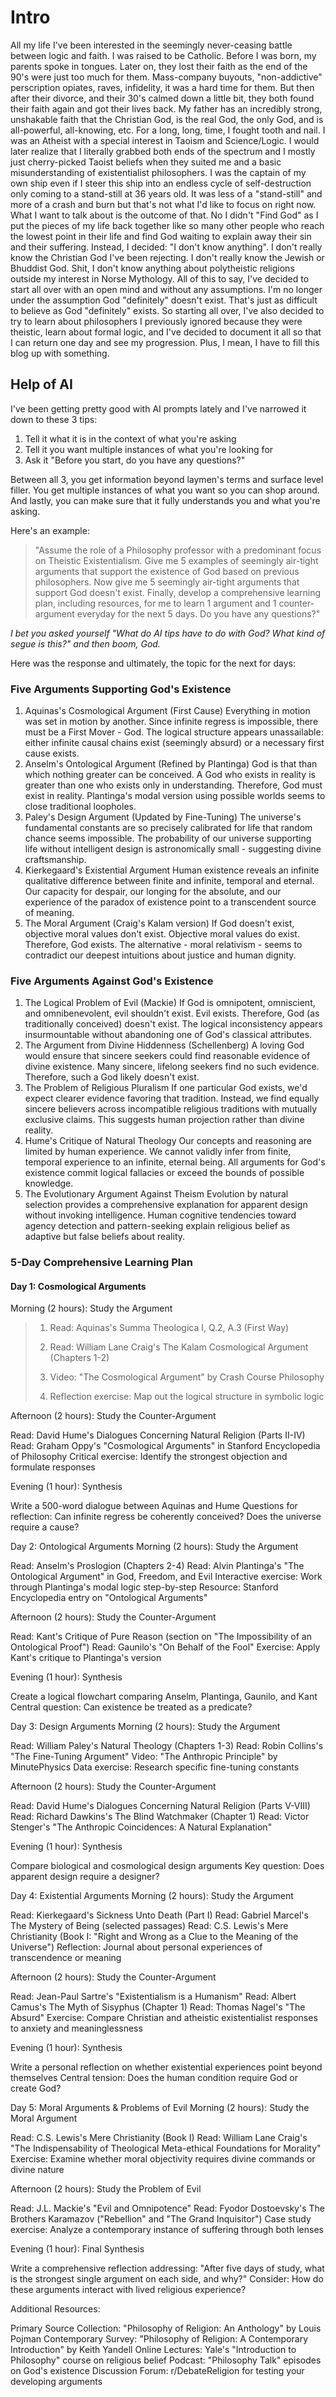 # Intro

All my life I've been interested in the seemingly never-ceasing battle between logic and faith. I was raised to be Catholic. Before I was born, my parents spoke in tongues. Later on, they lost their faith as the end of the 90's were just too much for them. Mass-company buyouts, "non-addictive" perscription opiates, raves, infidelity, it was a hard time for them. But then after their divorce, and their 30's calmed down a little bit, they both found their faith again and got their lives back. My father has an incredibly strong, unshakable faith that the Christian God, is the real God, the only God, and is all-powerful, all-knowing, etc. For a long, long, time, I fought tooth and nail. I was an Atheist with a special interest in Taoism and Science/Logic. I would later realize that I literally grabbed both ends of the spectrum and I mostly just cherry-picked Taoist beliefs when they suited me and a basic misunderstanding of existentialist philosophers. I was the captain of my own ship even if I steer this ship into an endless cycle of self-destruction only coming to a stand-still at 36 years old. It was less of a "stand-still" and more of a crash and burn but that's not what I'd like to focus on right now. What I want to talk about is the outcome of that. No I didn't "Find God" as I put the pieces of my life back together like so many other people who reach the lowest point in their life and find God waiting to explain away their sin and their suffering. Instead, I decided: "I don't know anything". I don't really know the Christian God I've been rejecting. I don't really know the Jewish or Bhuddist God. Shit, I don't know anything about polytheistic religions outside my interest in Norse Mythology. All of this to say, I've decided to start all over with an open mind and without any assumptions. I'm no longer under the assumption God "definitely" doesn't exist. That's just as difficult to believe as God "definitely" exists. So starting all over, I've also decided to try to learn about philosophers I previously ignored because they were theistic, learn about formal logic, and I've decided to document it all so that I can return one day and see my progression. Plus, I mean, I have to fill this blog up with something.

## Help of AI

I've been getting pretty good with AI prompts lately and I've narrowed it down to these 3 tips:
1) Tell it what it is in the context of what you're asking
2) Tell it you want multiple instances of what you're looking for
3) Ask it "Before you start, do you have any questions?"

Between all 3, you get information beyond laymen's terms and surface level filler. You get multiple instances of what you want so you can shop around. And lastly, you can make sure that it fully understands you and what you're asking.

Here's an example:

>"Assume the role of a Philosophy professor with a predominant focus on Theistic Existentialism. Give me 5 examples of seemingly air-tight arguments that support the existence of God based on previous philosophers. Now give me 5 seemingly air-tight arguments that support God doesn't exist. Finally, develop a comprehensive learning plan, including resources, for me to learn 1 argument and 1 counter-argument everyday for the next 5 days. Do you have any questions?"

_I bet you asked yourself "What do AI tips have to do with God? What kind of segue is this?" and then boom, God._

Here was the response and ultimately, the topic for the next for days:

### Five Arguments Supporting God's Existence
1. Aquinas's Cosmological Argument (First Cause)
Everything in motion was set in motion by another. Since infinite regress is impossible, there must be a First Mover - God. The logical structure appears unassailable: either infinite causal chains exist (seemingly absurd) or a necessary first cause exists.
2. Anselm's Ontological Argument (Refined by Plantinga)
God is that than which nothing greater can be conceived. A God who exists in reality is greater than one who exists only in understanding. Therefore, God must exist in reality. Plantinga's modal version using possible worlds seems to close traditional loopholes.
3. Paley's Design Argument (Updated by Fine-Tuning)
The universe's fundamental constants are so precisely calibrated for life that random chance seems impossible. The probability of our universe supporting life without intelligent design is astronomically small - suggesting divine craftsmanship.
4. Kierkegaard's Existential Argument
Human existence reveals an infinite qualitative difference between finite and infinite, temporal and eternal. Our capacity for despair, our longing for the absolute, and our experience of the paradox of existence point to a transcendent source of meaning.
5. The Moral Argument (Craig's Kalam version)
If God doesn't exist, objective moral values don't exist. Objective moral values do exist. Therefore, God exists. The alternative - moral relativism - seems to contradict our deepest intuitions about justice and human dignity.

### Five Arguments Against God's Existence
1. The Logical Problem of Evil (Mackie)
If God is omnipotent, omniscient, and omnibenevolent, evil shouldn't exist. Evil exists. Therefore, God (as traditionally conceived) doesn't exist. The logical inconsistency appears insurmountable without abandoning one of God's classical attributes.
2. The Argument from Divine Hiddenness (Schellenberg)
A loving God would ensure that sincere seekers could find reasonable evidence of divine existence. Many sincere, lifelong seekers find no such evidence. Therefore, such a God likely doesn't exist.
3. The Problem of Religious Pluralism
If one particular God exists, we'd expect clearer evidence favoring that tradition. Instead, we find equally sincere believers across incompatible religious traditions with mutually exclusive claims. This suggests human projection rather than divine reality.
4. Hume's Critique of Natural Theology
Our concepts and reasoning are limited by human experience. We cannot validly infer from finite, temporal experience to an infinite, eternal being. All arguments for God's existence commit logical fallacies or exceed the bounds of possible knowledge.
5. The Evolutionary Argument Against Theism
Evolution by natural selection provides a comprehensive explanation for apparent design without invoking intelligence. Human cognitive tendencies toward agency detection and pattern-seeking explain religious belief as adaptive but false beliefs about reality.

### 5-Day Comprehensive Learning Plan
#### **Day 1: Cosmological Arguments**

Morning (2 hours): Study the Argument

>1. Read: Aquinas's Summa Theologica I, Q.2, A.3 (First Way)
>
>2. Read: William Lane Craig's The Kalam Cosmological Argument (Chapters 1-2)
>
>3. Video: "The Cosmological Argument" by Crash Course Philosophy
>
>4. Reflection exercise: Map out the logical structure in symbolic logic

Afternoon (2 hours): Study the Counter-Argument

Read: David Hume's Dialogues Concerning Natural Religion (Parts II-IV)
Read: Graham Oppy's "Cosmological Arguments" in Stanford Encyclopedia of Philosophy
Critical exercise: Identify the strongest objection and formulate responses

Evening (1 hour): Synthesis

Write a 500-word dialogue between Aquinas and Hume
Questions for reflection: Can infinite regress be coherently conceived? Does the universe require a cause?

Day 2: Ontological Arguments
Morning (2 hours): Study the Argument

Read: Anselm's Proslogion (Chapters 2-4)
Read: Alvin Plantinga's "The Ontological Argument" in God, Freedom, and Evil
Interactive exercise: Work through Plantinga's modal logic step-by-step
Resource: Stanford Encyclopedia entry on "Ontological Arguments"

Afternoon (2 hours): Study the Counter-Argument

Read: Kant's Critique of Pure Reason (section on "The Impossibility of an Ontological Proof")
Read: Gaunilo's "On Behalf of the Fool"
Exercise: Apply Kant's critique to Plantinga's version

Evening (1 hour): Synthesis

Create a logical flowchart comparing Anselm, Plantinga, Gaunilo, and Kant
Central question: Can existence be treated as a predicate?

Day 3: Design Arguments
Morning (2 hours): Study the Argument

Read: William Paley's Natural Theology (Chapters 1-3)
Read: Robin Collins's "The Fine-Tuning Argument"
Video: "The Anthropic Principle" by MinutePhysics
Data exercise: Research specific fine-tuning constants

Afternoon (2 hours): Study the Counter-Argument

Read: David Hume's Dialogues Concerning Natural Religion (Parts V-VIII)
Read: Richard Dawkins's The Blind Watchmaker (Chapter 1)
Read: Victor Stenger's "The Anthropic Coincidences: A Natural Explanation"

Evening (1 hour): Synthesis

Compare biological and cosmological design arguments
Key question: Does apparent design require a designer?

Day 4: Existential Arguments
Morning (2 hours): Study the Argument

Read: Kierkegaard's Sickness Unto Death (Part I)
Read: Gabriel Marcel's The Mystery of Being (selected passages)
Read: C.S. Lewis's Mere Christianity (Book I: "Right and Wrong as a Clue to the Meaning of the Universe")
Reflection: Journal about personal experiences of transcendence or meaning

Afternoon (2 hours): Study the Counter-Argument

Read: Jean-Paul Sartre's "Existentialism is a Humanism"
Read: Albert Camus's The Myth of Sisyphus (Chapter 1)
Read: Thomas Nagel's "The Absurd"
Exercise: Compare Christian and atheistic existentialist responses to anxiety and meaninglessness

Evening (1 hour): Synthesis

Write a personal reflection on whether existential experiences point beyond themselves
Central tension: Does the human condition require God or create God?

Day 5: Moral Arguments & Problems of Evil
Morning (2 hours): Study the Moral Argument

Read: C.S. Lewis's Mere Christianity (Book I)
Read: William Lane Craig's "The Indispensability of Theological Meta-ethical Foundations for Morality"
Exercise: Examine whether moral objectivity requires divine commands or divine nature

Afternoon (2 hours): Study the Problem of Evil

Read: J.L. Mackie's "Evil and Omnipotence"
Read: Fyodor Dostoevsky's The Brothers Karamazov ("Rebellion" and "The Grand Inquisitor")
Case study exercise: Analyze a contemporary instance of suffering through both lenses

Evening (1 hour): Final Synthesis

Write a comprehensive reflection addressing: "After five days of study, what is the strongest single argument on each side, and why?"
Consider: How do these arguments interact with lived religious experience?

Additional Resources:

Primary Source Collection: "Philosophy of Religion: An Anthology" by Louis Pojman
Contemporary Survey: "Philosophy of Religion: A Contemporary Introduction" by Keith Yandell
Online Lectures: Yale's "Introduction to Philosophy" course on religious belief
Podcast: "Philosophy Talk" episodes on God's existence
Discussion Forum: r/DebateReligion for testing your developing arguments